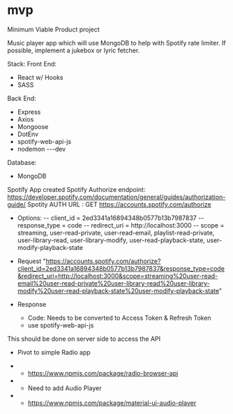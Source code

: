 # mvp
Minimum Viable Product project

Music player app which will use MongoDB to help with Spotify rate limiter. If possible, implement a jukebox or lyric fetcher.

Stack:
Front End:
- React w/ Hooks
- SASS

Back End:
- Express
- Axios
- Mongoose
- DotEnv
- spotify-web-api-js
- nodemon ---dev

Database:
- MongoDB


Spotify App created
Spotify Authorize endpoint: https://developer.spotify.com/documentation/general/guides/authorization-guide/
Spotity AUTH URL : GET https://accounts.spotify.com/authorize
- Options:
-- client_id = 2ed3341a16894348b0577b13b7987837
-- response_type = code
-- redirect_uri = http://localhost:3000
-- scope = streaming, user-read-private, user-read-email, playlist-read-private, user-library-read, user-library-modify, user-read-playback-state, user-modify-playback-state
- Request
"https://accounts.spotify.com/authorize?client_id=2ed3341a16894348b0577b13b7987837&response_type=code&redirect_uri=http://localhost:3000&scope=streaming%20user-read-email%20user-read-private%20user-library-read%20user-library-modify%20user-read-playback-state%20user-modify-playback-state"

- Response
  - Code: Needs to be converted to Access Token & Refresh Token
  - use spotify-web-api-js

This should be done on server side to access the API


- Pivot to simple Radio app
- - https://www.npmjs.com/package/radio-browser-api

- - Need to add Audio Player
- - https://www.npmjs.com/package/material-ui-audio-player

